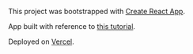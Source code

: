 This project was bootstrapped with [Create React App](https://github.com/facebook/create-react-app).

App built with reference to [this tutorial](https://www.freecodecamp.org/news/react-movie-app-tutorial/).

Deployed on [Vercel](https://react-movie-app-jyw.vercel.app/).
